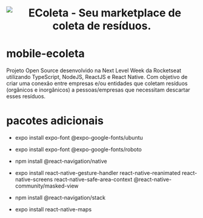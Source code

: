 <h1 align="center">
    <img alt="EColeta - Seu marketplace de coleta de resíduos." src="https://user-images.githubusercontent.com/38081852/83580830-6f63e200-a513-11ea-9a27-0a109ec1e4d0.png" />
</h1>

# mobile-ecoleta
Projeto Open Source desenvolvido na Next Level Week da Rocketseat utilizando TypeScript, NodeJS, ReactJS e React Native. Com objetivo de criar uma conexão entre empresas e/ou entidades que coletam resíduos (orgânicos e inorgânicos) a pessoas/empresas que necessitam descartar esses resíduos.

# pacotes adicionais
- expo install expo-font @expo-google-fonts/ubuntu
- expo install expo-font @expo-google-fonts/roboto
- npm install @react-navigation/native
- expo install react-native-gesture-handler
    react-native-reanimated 
    react-native-screens 
    react-native-safe-area-context
    @react-native-community/masked-view

- npm install @react-navigation/stack
- expo install react-native-maps
